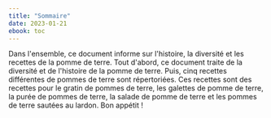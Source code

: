 ```yaml
---
title: "Sommaire"
date: 2023-01-21
ebook: toc
---
```


Dans l'ensemble, ce document informe sur l'histoire, la diversité et les recettes de la pomme de terre.
Tout d'abord, ce document traite de la diversité et de l'histoire de la pomme de terre. Puis, cinq recettes différentes de pommes de terre sont répertoriées. Ces recettes sont des recettes pour le gratin de pommes de terre, les galettes de pomme de terre, la purée de pommes de terre, la salade de pomme de terre et les pommes de terre sautées au lardon.
Bon appétit  !
